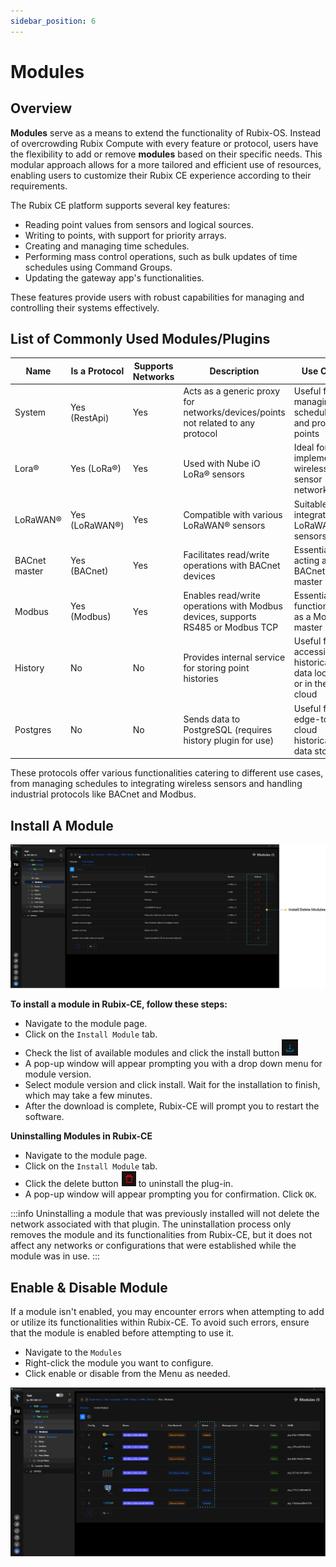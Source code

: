 ```yaml
---
sidebar_position: 6
---
```


# Modules

## Overview

**Modules** serve as a means to extend the functionality of Rubix-OS. Instead of overcrowding Rubix Compute with every feature or protocol, users have the flexibility to add or remove **modules** based on their specific needs. This modular approach allows for a more tailored and efficient use of resources, enabling users to customize their Rubix CE experience according to their requirements.

The Rubix CE platform supports several key features:

* Reading point values from sensors and logical sources.
* Writing to points, with support for priority arrays.
* Creating and managing time schedules.
* Performing mass control operations, such as bulk updates of time schedules using Command Groups.
* Updating the gateway app's functionalities.

These features provide users with robust capabilities for managing and controlling their systems effectively.

## List of Commonly Used Modules/Plugins

| Name         | Is a Protocol      | Supports <br/>Networks | Description                                                                   | Use Case                                             | 
|--------------|--------------------|------------------------|-------------------------------------------------------------------------------|------------------------------------------------------|
| System       | Yes (RestApi)       | Yes                    | Acts as a generic proxy for networks/devices/points not related to any protocol   | Useful for managing schedules and proxy points                              | 
| Lora®         | Yes (LoRa®)           | Yes                    | Used with Nube iO LoRa® sensors                                               | Ideal for implementing wireless sensor networks                | 
| LoRaWAN®     | Yes (LoRaWAN®)        | Yes                    | Compatible with various LoRaWAN® sensors                                      | Suitable for integrating LoRaWAN® sensors                 | 
| BACnet master | Yes (BACnet)  | Yes                    | Facilitates read/write operations with BACnet devices                                               | Essential for acting as a BACnet master                  | 
| Modbus       | Yes (Modbus)  | Yes                    | Enables read/write operations with Modbus devices, supports RS485 or Modbus TCP         | Essential for functioning as a Modbus master                  | 
| History      | No                 | No                     | Provides internal service for storing point histories                         | Useful for accessing historical data locally or in the cloud | 
| Postgres     | No                 | No                     | Sends data to PostgreSQL (requires history plugin for use) | Useful for edge-to-cloud historical data storage          | 

These protocols offer various functionalities catering to different use cases, from managing schedules to integrating wireless sensors and handling industrial protocols like BACnet and Modbus.

## Install A Module

![-](../img/apps/install-delete-modules.png)

**To install a module in Rubix-CE, follow these steps:**
* Navigate to the module page.
* Click on the `Install Module` tab.
* Check the list of available modules and click the install button ![install-button.png](../img/apps/install-button.png)
* A pop-up window will appear prompting you with a drop down menu for module version.
* Select module version and click install. Wait for the installation to finish, which may take a few minutes.
* After the download is complete, Rubix-CE will prompt you to restart the software.


**Uninstalling  Modules in Rubix-CE**
* Navigate to the module page.
* Click on the `Install Module` tab.
* Click the delete button ![uninstall-module.png](../img/apps/uninstall-module.png) to uninstall the plug-in.
* A pop-up window will appear prompting you for confirmation. Click `OK`.

:::info
Uninstalling a module that was previously installed will not delete the network associated with that plugin. The uninstallation process only removes the module and its functionalities from Rubix-CE, but it does not affect any networks or configurations that were established while the module was in use.
:::

## Enable & Disable Module
If a module isn't enabled, you may encounter errors when attempting to add or utilize its functionalities within Rubix-CE. To avoid such errors, ensure that the module is enabled before attempting to use it.

* Navigate to the `Modules`
* Right-click the module you want to configure.
* Click enable or disable from the Menu as needed.

![-](../img/apps/enable-disable-module.png)

